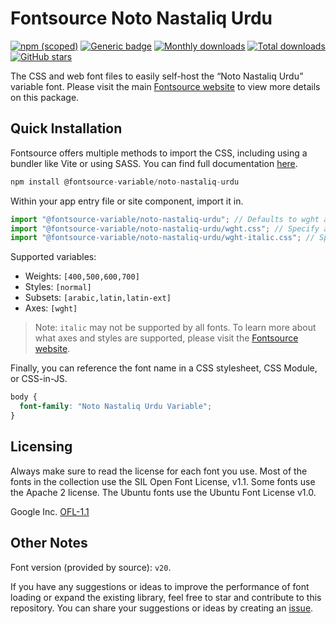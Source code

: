 # Fontsource Noto Nastaliq Urdu

[![npm (scoped)](https://img.shields.io/npm/v/@fontsource-variable/noto-nastaliq-urdu?color=brightgreen)](https://www.npmjs.com/package/@fontsource-variable/noto-nastaliq-urdu) [![Generic badge](https://img.shields.io/badge/fontsource-passing-brightgreen)](https://github.com/fontsource/fontsource) [![Monthly downloads](https://badgen.net/npm/dm/@fontsource-variable/noto-nastaliq-urdu)](https://github.com/fontsource/fontsource) [![Total downloads](https://badgen.net/npm/dt/@fontsource-variable/noto-nastaliq-urdu)](https://github.com/fontsource/fontsource) [![GitHub stars](https://img.shields.io/github/stars/fontsource/fontsource.svg?style=social&label=Star)](https://github.com/fontsource/fontsource/stargazers)

The CSS and web font files to easily self-host the “Noto Nastaliq Urdu” variable font. Please visit the main [Fontsource website](https://fontsource.org/fonts/noto-nastaliq-urdu) to view more details on this package.

## Quick Installation

Fontsource offers multiple methods to import the CSS, including using a bundler like Vite or using SASS. You can find full documentation [here](https://fontsource.org/docs/getting-started/introduction).

```javascript
npm install @fontsource-variable/noto-nastaliq-urdu
```

Within your app entry file or site component, import it in.

```javascript
import "@fontsource-variable/noto-nastaliq-urdu"; // Defaults to wght axis
import "@fontsource-variable/noto-nastaliq-urdu/wght.css"; // Specify axis
import "@fontsource-variable/noto-nastaliq-urdu/wght-italic.css"; // Specify axis and style
```

Supported variables:
- Weights: `[400,500,600,700]`
- Styles: `[normal]`
- Subsets: `[arabic,latin,latin-ext]`
- Axes: `[wght]`

> Note: `italic` may not be supported by all fonts. To learn more about what axes and styles are supported, please visit the [Fontsource website](https://fontsource.org/fonts/noto-nastaliq-urdu).

Finally, you can reference the font name in a CSS stylesheet, CSS Module, or CSS-in-JS.

```css
body {
  font-family: "Noto Nastaliq Urdu Variable";
}
```

## Licensing
Always make sure to read the license for each font you use. Most of the fonts in the collection use the SIL Open Font License, v1.1. Some fonts use the Apache 2 license. The Ubuntu fonts use the Ubuntu Font License v1.0.

Google Inc.
[OFL-1.1](http://scripts.sil.org/OFL)

## Other Notes
Font version (provided by source): `v20`.

If you have any suggestions or ideas to improve the performance of font loading or expand the existing library, feel free to star and contribute to this repository. You can share your suggestions or ideas by creating an [issue](https://github.com/fontsource/fontsource/issues).